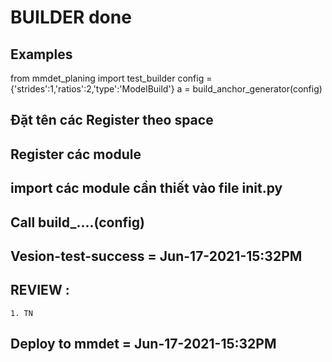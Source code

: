 # BUILDER done

## Examples 

from mmdet_planing import test_builder
config = {'strides':1,'ratios':2,'type':'ModelBuild'}
a = build_anchor_generator(config)

## Đặt tên các Register theo space
## Register các module 
## import các module cần thiết vào file __init__.py
## Call build_....(config)


## Vesion-test-success = Jun-17-2021-15:32PM
## REVIEW :
    1. TN
## Deploy to mmdet = Jun-17-2021-15:32PM
